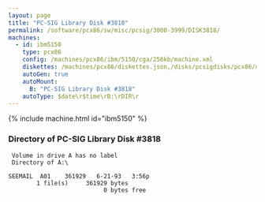 ```yaml
---
layout: page
title: "PC-SIG Library Disk #3818"
permalink: /software/pcx86/sw/misc/pcsig/3000-3999/DISK3818/
machines:
  - id: ibm5150
    type: pcx86
    config: /machines/pcx86/ibm/5150/cga/256kb/machine.xml
    diskettes: /machines/pcx86/diskettes.json,/disks/pcsigdisks/pcx86/diskettes.json
    autoGen: true
    autoMount:
      B: "PC-SIG Library Disk #3818"
    autoType: $date\r$time\rB:\rDIR\r
---
```


{% include machine.html id="ibm5150" %}

### Directory of PC-SIG Library Disk #3818

     Volume in drive A has no label
     Directory of A:\

    SEEMAIL  A01    361929   6-21-93   3:56p
            1 file(s)     361929 bytes
                               0 bytes free
